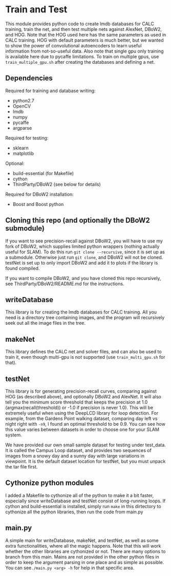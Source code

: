 # Train and Test

This module provides python code to create lmdb databases for CALC training, train the net, and then test multiple nets against AlexNet, DBoW2, and HOG. Note that the HOG used here has the same parameters as used in CALC training. HOG with default parameters is much better, but we wanted to show the power of convolutional autoencoders to learn useful information from not-so-useful data. Also note that single gpu only training is available here due to pycaffe limitations. To train on multiple gpus, use `train_multiple_gpu.sh` after creating the databases and defining a net.

## Dependencies

Required for training and database writing:
- python2.7 
- OpenCV
- lmdb
- numpy
- pycaffe
- argparse

Required for testing:
- sklearn
- matplotlib

Optional:
- build-essential (for Makefile)
- cython
- ThirdParty/DBoW2 (see below for details)

Required for DBoW2 installation:
- Boost and Boost python

## Cloning this repo (and optionally the DBoW2 submodule)

If you want to see precision-recall against DBoW2, you will have to use my fork of DBoW2, which supplies limited python wrappers (nothing actually useful for SLAM). To do this run `git clone --recursive`, since it is set up as a submodule. Otherwise just run `git clone`, and DBoW2 will not be cloned. testNet is set up to only import DBoW2 and add it to plots if the library is found compiled.

If you want to compile DBoW2, and you have cloned this repo recursively, see ThirdParty/DBoW2/README.md for the instructions.

## writeDatabase

This library is for creating the lmdb databases for CALC training. All you need is a directory tree containing images, and the program will recursively seek out all the image files in the tree.

## makeNet

This library defines the CALC net and solver files, and can also be used to train it, even though multi-gpu is not supported (use `train_multi_gpu.sh` for that).

## testNet

This library is for generating precision-recall curves, comparing against HOG (as described above), and optionally DBoW2 and AlexNet. It will also tell you the minimum score threshold that keeps the precision at 1.0 (argmax(recall(threshold)) or -1.0 if precision is never 1.0). This will be extremely useful when using the DeepLCD library for loop detection. For example, from the Gardens Point walking dataset, comparing day left vs night right with `-n9`, I found an optimal threshold to be 0.9. You can see how this value varies between datasets in order to choose one for your SLAM system. 

We have provided our own small sample dataset for testing under test_data. It is called the Campus Loop dataset, and provides two sequences of images from a snowy day and a sunny day with large variations in viewpoint. It is the default dataset location for testNet, but you must unpack the tar file first.

## Cythonize python modules

I added a Makefile to cythonize all of the python to make it a bit faster, especially since writeDatabase and testNet consist of long-running loops. If cython and build-essential is installed, simply run `make` in this dirtectory to cythonize all the python libraries, then run the code from main.py

## main.py

A simple main for writeDatabase, makeNet, and testNet, as well as some extra functionalities, where all the magic happens. Note that this will work whether the other libraries are cythonized or not. There are many options to branch from this main. Mains are not provided in the other python files in order to keep the argument parsing in one place and as simple as possible. You can see`./main.py <arg> -h` for help in that specific area.





